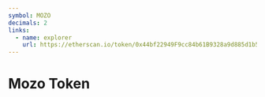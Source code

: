 ```yaml
---
symbol: MOZO
decimals: 2
links:
  - name: explorer
    url: https://etherscan.io/token/0x44bf22949F9cc84b61B9328a9d885d1b5C806b41
---
```


# Mozo Token
